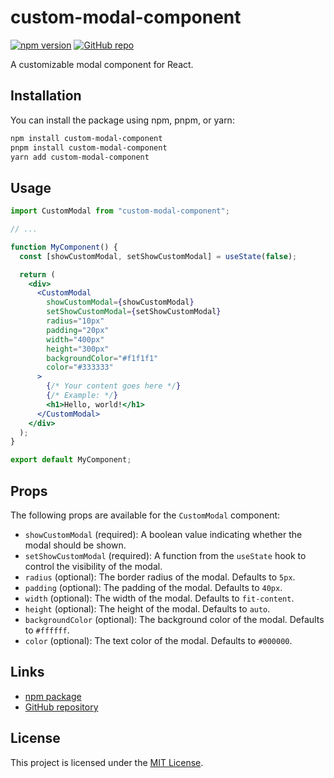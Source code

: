 # custom-modal-component

[![npm version](https://img.shields.io/npm/v/custom-modal-component.svg)](https://www.npmjs.com/package/custom-modal-component)
[![GitHub repo](https://img.shields.io/badge/GitHub-Repo-blue.svg)](https://github.com/Peallyz/Projet14_HRnet)

A customizable modal component for React.

## Installation

You can install the package using npm, pnpm, or yarn:

```bash
npm install custom-modal-component
pnpm install custom-modal-component
yarn add custom-modal-component
```

## Usage

```jsx
import CustomModal from "custom-modal-component";

// ...

function MyComponent() {
  const [showCustomModal, setShowCustomModal] = useState(false);

  return (
    <div>
      <CustomModal
        showCustomModal={showCustomModal}
        setShowCustomModal={setShowCustomModal}
        radius="10px"
        padding="20px"
        width="400px"
        height="300px"
        backgroundColor="#f1f1f1"
        color="#333333"
      >
        {/* Your content goes here */}
        {/* Example: */}
        <h1>Hello, world!</h1>
      </CustomModal>
    </div>
  );
}

export default MyComponent;
```

## Props

The following props are available for the `CustomModal` component:

- `showCustomModal` (required): A boolean value indicating whether the modal should be shown.
- `setShowCustomModal` (required): A function from the `useState` hook to control the visibility of the modal.
- `radius` (optional): The border radius of the modal. Defaults to `5px`.
- `padding` (optional): The padding of the modal. Defaults to `40px`.
- `width` (optional): The width of the modal. Defaults to `fit-content`.
- `height` (optional): The height of the modal. Defaults to `auto`.
- `backgroundColor` (optional): The background color of the modal. Defaults to `#ffffff`.
- `color` (optional): The text color of the modal. Defaults to `#000000`.

## Links

- [npm package](https://www.npmjs.com/package/custom-modal-component)
- [GitHub repository](https://github.com/Peallyz/custom_modal_OCp14)

## License

This project is licensed under the [MIT License](LICENSE).
